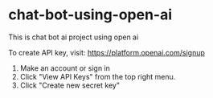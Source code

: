 # chat-bot-using-open-ai
This is chat bot ai project using open ai


 To create API key,
 visit:
    https://platform.openai.com/signup

 1. Make an account or sign in
 2. Click "View API Keys" from the top right menu.
 3. Click "Create new secret key"
